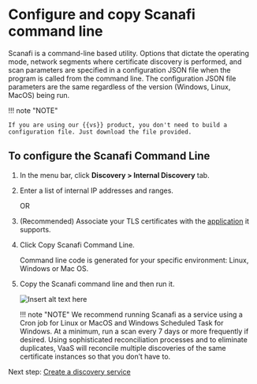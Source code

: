 # Configure and copy Scanafi command line

Scanafi is a command-line based utility. Options that dictate the operating mode, network segments where certificate discovery is performed, and scan parameters are specified in a configuration JSON file when the program is called from the command line. The configuration JSON file parameters are the same regardless of the version (Windows, Linux, MacOS) being run.

!!! note "NOTE"  
    
    If you are using our {{vs}} product, you don't need to build a configuration file. Just download the file provided.

## To configure the Scanafi Command Line

1. In the menu bar, click **Discovery > Internal Discovery** tab.

1. Enter a list of internal IP addresses and ranges.

    OR

1. (Recommended) Associate your TLS certificates with the [application](creating-an-application.md) it supports.
    
1. Click Copy Scanafi Command Line.

    Command line code is generated for your specific environment: Linux, Windows or Mac OS.

1. Copy the Scanafi command line and then run it.
    
    ![Insert alt text here](img/OutagePREDICT_Scanafi_copy_command_line.png)

    !!! note "NOTE"
        We recommend running Scanafi as a service using a Cron job for Linux or MacOS and Windows Scheduled Task for Windows. At a minimum, run a scan every 7 days or more frequently if desired. Using sophisticated reconciliation processes and to eliminate duplicates, VaaS will reconcile multiple discoveries of the same certificate instances so that you don’t have to.

Next step: [Create a discovery service](c-Cloud-discovery-service.md)
